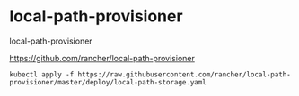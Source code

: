 # local-path-provisioner

local-path-provisioner   

https://github.com/rancher/local-path-provisioner   

```
kubectl apply -f https://raw.githubusercontent.com/rancher/local-path-provisioner/master/deploy/local-path-storage.yaml


```


